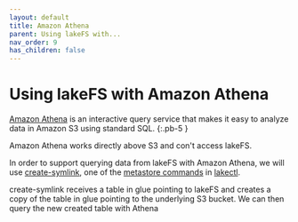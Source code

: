```yaml
---
layout: default
title: Amazon Athena
parent: Using lakeFS with...
nav_order: 9
has_children: false
---
```


# Using lakeFS with Amazon Athena
[Amazon Athena](https://aws.amazon.com/athena/) is an interactive query service that makes it easy to analyze data in Amazon S3 using standard SQL.
{:.pb-5 }


Amazon Athena works directly above S3 and con't access lakeFS.

In order to support querying data from lakeFS with Amazon Athena, we will use [create-symlink](../metastore_tool.md#create-symlink), one of the [metastore commands](../metastore_tool.md) in [lakectl](../reference/commands.md).

create-symlink receives a table in glue pointing to lakeFS and creates a copy of the table in glue pointing to the underlying S3 bucket.
We can then query the new created table with Athena



